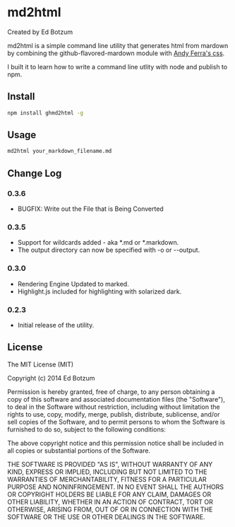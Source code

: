 md2html
=======

Created by Ed Botzum

md2html is a simple command line utility that generates html from mardown by combining the github-flavored-mardown module with [Andy Ferra's css](https://gist.github.com/andyferra/2554919#file-github-css).

I built it to learn how to write a command line utlity with node and publish to npm.

Install
-------

```bash
npm install ghmd2html -g
```

Usage
-------

```bash
md2html your_markdown_filename.md
```

Change Log
------------------

### 0.3.6

  * BUGFIX: Write out the File that is Being Converted

### 0.3.5

  * Support for wildcards added - aka *.md or *.markdown.
  * The output directory can now be specified with -o or --output.

### 0.3.0

  * Rendering Engine Updated to marked.
  * Highlight.js included for highlighting with solarized dark.

### 0.2.3

  * Initial release of the utility.

License
------------------

The MIT License (MIT)

Copyright (c) 2014 Ed Botzum

Permission is hereby granted, free of charge, to any person obtaining a copy
of this software and associated documentation files (the "Software"), to deal
in the Software without restriction, including without limitation the rights
to use, copy, modify, merge, publish, distribute, sublicense, and/or sell
copies of the Software, and to permit persons to whom the Software is
furnished to do so, subject to the following conditions:

The above copyright notice and this permission notice shall be included in
all copies or substantial portions of the Software.

THE SOFTWARE IS PROVIDED "AS IS", WITHOUT WARRANTY OF ANY KIND, EXPRESS OR
IMPLIED, INCLUDING BUT NOT LIMITED TO THE WARRANTIES OF MERCHANTABILITY,
FITNESS FOR A PARTICULAR PURPOSE AND NONINFRINGEMENT. IN NO EVENT SHALL THE
AUTHORS OR COPYRIGHT HOLDERS BE LIABLE FOR ANY CLAIM, DAMAGES OR OTHER
LIABILITY, WHETHER IN AN ACTION OF CONTRACT, TORT OR OTHERWISE, ARISING FROM,
OUT OF OR IN CONNECTION WITH THE SOFTWARE OR THE USE OR OTHER DEALINGS IN
THE SOFTWARE.

